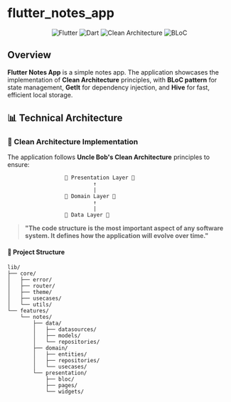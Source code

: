 # flutter_notes_app
<div align="center">
  <img src="https://img.shields.io/badge/Flutter-02569B?style=for-the-badge&logo=flutter&logoColor=white" alt="Flutter"/>
  <img src="https://img.shields.io/badge/Dart-0175C2?style=for-the-badge&logo=dart&logoColor=white" alt="Dart"/>
  <img src="https://img.shields.io/badge/Clean_Architecture-16a34a?style=for-the-badge" alt="Clean Architecture"/>
  <img src="https://img.shields.io/badge/BLoC-5a0fc8?style=for-the-badge" alt="BLoC"/>
</div>

## Overview

**Flutter Notes App** is a simple notes app. The application showcases the implementation of **Clean Architecture** principles, with **BLoC pattern** for state management, **GetIt** for dependency injection, and **Hive** for fast, efficient local storage.


## 📊 Technical Architecture

### 🔷 Clean Architecture Implementation

The application follows **Uncle Bob's Clean Architecture** principles to ensure:

```
                  💎 Presentation Layer 💎
                           ↑
                           |
                  💠 Domain Layer 💠
                           ↑
                           |
                  🔹 Data Layer 🔹
```

> **"The code structure is the most important aspect of any software system. It defines how the application will evolve over time."**

#### 📁 Project Structure

```
lib/
├── core/
│   ├── error/
│   ├── router/
│   ├── theme/
│   ├── usecases/
│   └── utils/
└── features/
    └── notes/
        ├── data/
        │   ├── datasources/
        │   ├── models/
        │   └── repositories/
        ├── domain/
        │   ├── entities/
        │   ├── repositories/
        │   └── usecases/
        └── presentation/
            ├── bloc/
            ├── pages/
            └── widgets/
```

